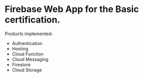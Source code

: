 # Firebase Web App for the Basic certification.

Products implemented:

- Authentication
- Hosting
- Cloud Function
- Cloud Messaging
- Firestore
- Cloud Storage